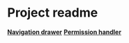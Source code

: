 # Project readme

[**Navigation drawer**](./app/src/main/assets/navReadme.md)
[**Permission handler**](./app/src/main/assets/permissionReadme.md)

